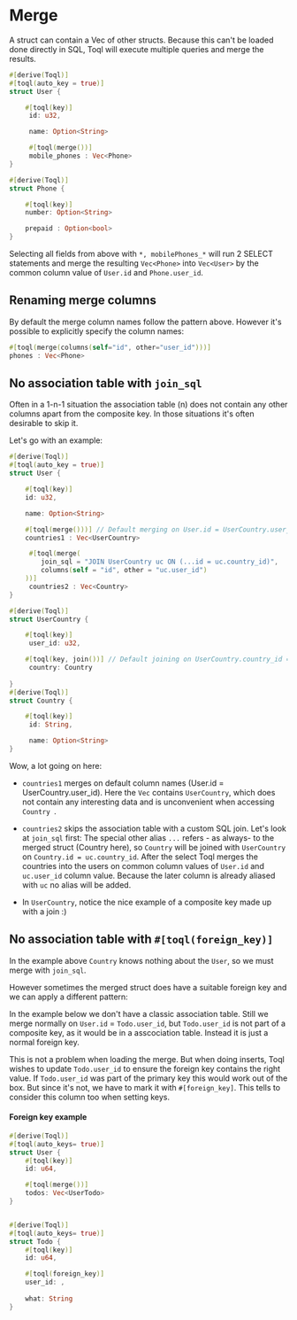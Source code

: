 
# Merge
A struct can contain a Vec of other structs. Because this can't be loaded done directly in SQL, Toql will execute multiple queries and merge the results. 

```rust
#[derive(Toql)]
#[toql(auto_key = true)]
struct User {

	#[toql(key)]
	 id: u32,

	 name: Option<String>

	 #[toql(merge())]  
	 mobile_phones : Vec<Phone>
}

#[derive(Toql)]
struct Phone {

	#[toql(key)]
	number: Option<String>

	prepaid : Option<bool>
}
```

Selecting all fields from above with `*, mobilePhones_*` will run 2 SELECT statements and merge the resulting `Vec<Phone>` into `Vec<User>` by the common column value of `User.id` and `Phone.user_id`.

## Renaming merge columns
By default the merge column names follow the pattern above. However it's possible to explicitly specify the column names:

```rust
#[toql(merge(columns(self="id", other="user_id")))]  
phones : Vec<Phone>
```


## No association table with `join_sql `

Often in a 1-n-1 situation the association table (n) does not contain any other columns apart 
from the composite key. In those situations it's often desirable to skip it.

Let's go with an example:

```rust
#[derive(Toql)]
#[toql(auto_key = true)]
struct User {

	#[toql(key)]
	id: u32,

	name: Option<String>

	#[toql(merge()))] // Default merging on User.id = UserCountry.user_id
	countries1 : Vec<UserCountry>

	 #[toql(merge(
        join_sql = "JOIN UserCountry uc ON (...id = uc.country_id)",
        columns(self = "id", other = "uc.user_id")
    ))]  
	 countries2 : Vec<Country>
}

#[derive(Toql)]
struct UserCountry {

	#[toql(key)]
	 user_id: u32,

	#[toql(key, join())] // Default joining on UserCountry.country_id = Country.id
	 country: Country
	 
}
#[derive(Toql)]
struct Country {

	#[toql(key)]
	 id: String,

	 name: Option<String>
}
```

Wow, a lot going on here:
- `countries1` merges on default column names (User.id = UserCountry.user_id).
  Here the `Vec` contains `UserCountry`, which does not contain any interesting data and
  is unconvenient when accessing `Country `.

- `countries2` skips the association table with a custom SQL join. 
  Let's look at `join_sql` first: The special other alias `...` refers - as always- to the merged struct (Country here), 
  so  `Country` will be joined with `UserCountry` on `Country.id = uc.country_id`.
  After the select Toql merges the countries into the users on common column values of `User.id` and `uc.user_id` column value. 
  Because the later column is already aliased with `uc` no alias will be added. 

- In `UserCountry`, notice the nice example of a composite key made up with a join :)



## No association table with `#[toql(foreign_key)]`
In the example above `Country` knows nothing about the `User`, so we must merge with `join_sql`.

However sometimes the merged struct does have a suitable foreign key and we can apply a different pattern:

In the example below we don't have a classic association table.
Still we merge normally on `User.id` = `Todo.user_id`, but `Todo.user_id` is not part of a composite key, as it would be in a asscociation table. Instead it is just a normal foreign key.

This is not a problem when loading the merge. But when doing inserts, 
Toql wishes to update `Todo.user_id` to ensure the foreign key contains the right value.
If `Todo.user_id` was part of the primary key this would work out of the box. 
But since it's not, we have to mark it with `#[foreign_key]`. This tells to consider this column too when setting keys.

#### Foreign key example


```rust
#[derive(Toql)]
#[toql(auto_keys= true)]
struct User {
	#[toql(key)]
	id: u64,

	#[toql(merge())]
	todos: Vec<UserTodo>
}


#[derive(Toql)]
#[toql(auto_keys= true)]
struct Todo {
	#[toql(key)]
	id: u64,

	#[toql(foreign_key)]
	user_id: ,
	
	what: String
}
```





